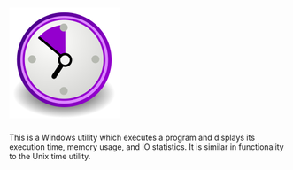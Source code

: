 # [![](https://github.com/isanych/timemem/blob/master/icon.png?raw=true)](https://chocolatey.org/packages/timemem)

This is a Windows utility which executes a program and displays its execution time, memory usage, and IO statistics. It is similar in functionality to the Unix time utility.
